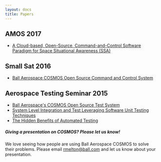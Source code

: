 ```yaml
---
layout: docs
title: Papers
---
```


## AMOS 2017

- [A Cloud-based, Open-Source, Command-and-Control Software Paradigm for Space Situational Awareness (SSA)](https://amostech.com/TechnicalPapers/2017/SSA/Thomas_J.pdf)

## Small Sat 2016

- [Ball Aerospace COSMOS Open Source Command and Control System](https://digitalcommons.usu.edu/smallsat/2016/TS9GroundSystems/3/)

## Aerospace Testing Seminar 2015

- <a href="/assets/Ball_Aerospaces_COSMOS_Open_Source_Test_System.pdf">Ball Aerospace's COSMOS Open Source Test System</a>
- <a href="/assets/System_Level_Integration_And_Test_Leveraging_Software_Unit_Testing_Techniques.pdf">System Level Integration and Test Leveraging Software Unit Testing Techniques</a>
- <a href="/assets/The_Hidden_Benefits_of_Automated_Testing.pdf">The Hidden Benefits of Automated Testing</a>

<div class="note">
  <h5>Giving a presentation on COSMOS? Please let us know!</h5>
  <p>
    We love seeing how people are using Ball Aerospace COSMOS to solve their problems.  Please email <a href="mailto:rmelton@ball.com">rmelton@ball.com</a> and let us know about your presentation.
  </p>
</div>
